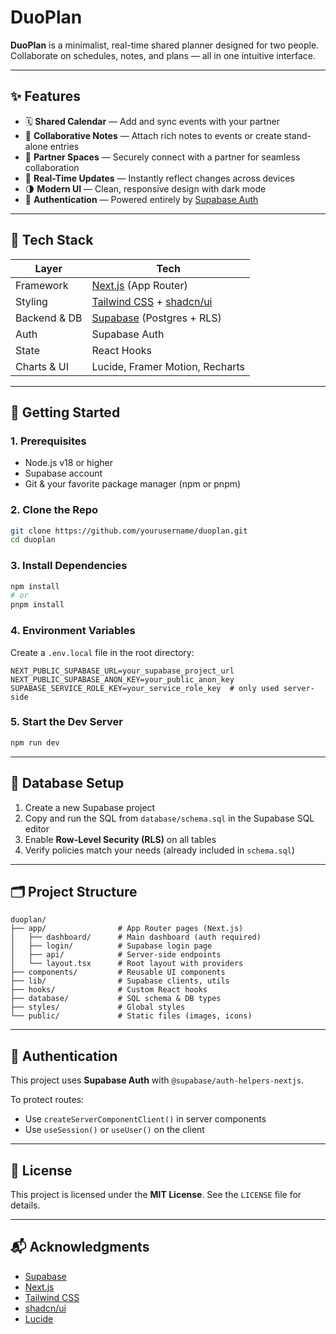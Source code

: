 
# DuoPlan

**DuoPlan** is a minimalist, real-time shared planner designed for two people. Collaborate on schedules, notes, and plans — all in one intuitive interface.

---

## ✨ Features

- 🗓 **Shared Calendar** — Add and sync events with your partner
- 📝 **Collaborative Notes** — Attach rich notes to events or create stand-alone entries
- 👥 **Partner Spaces** — Securely connect with a partner for seamless collaboration
- 🔄 **Real-Time Updates** — Instantly reflect changes across devices
- 🌗 **Modern UI** — Clean, responsive design with dark mode
- 🔐 **Authentication** — Powered entirely by [Supabase Auth](https://supabase.com/auth)

---

## 🧱 Tech Stack

| Layer         | Tech                      |
|---------------|---------------------------|
| Framework     | [Next.js](https://nextjs.org/) (App Router) |
| Styling       | [Tailwind CSS](https://tailwindcss.com/) + [shadcn/ui](https://ui.shadcn.com) |
| Backend & DB  | [Supabase](https://supabase.com/) (Postgres + RLS) |
| Auth          | Supabase Auth             |
| State         | React Hooks               |
| Charts & UI   | Lucide, Framer Motion, Recharts |

---

## 🚀 Getting Started

### 1. Prerequisites

- Node.js v18 or higher
- Supabase account
- Git & your favorite package manager (npm or pnpm)

### 2. Clone the Repo

```bash
git clone https://github.com/yourusername/duoplan.git
cd duoplan
````

### 3. Install Dependencies

```bash
npm install
# or
pnpm install
```

### 4. Environment Variables

Create a `.env.local` file in the root directory:

```env
NEXT_PUBLIC_SUPABASE_URL=your_supabase_project_url
NEXT_PUBLIC_SUPABASE_ANON_KEY=your_public_anon_key
SUPABASE_SERVICE_ROLE_KEY=your_service_role_key  # only used server-side
```

### 5. Start the Dev Server

```bash
npm run dev
```

---

## 🧪 Database Setup

1. Create a new Supabase project
2. Copy and run the SQL from `database/schema.sql` in the Supabase SQL editor
3. Enable **Row-Level Security (RLS)** on all tables
4. Verify policies match your needs (already included in `schema.sql`)

---

## 🗂 Project Structure

```
duoplan/
├── app/                # App Router pages (Next.js)
│   ├── dashboard/      # Main dashboard (auth required)
│   ├── login/          # Supabase login page
│   ├── api/            # Server-side endpoints
│   └── layout.tsx      # Root layout with providers
├── components/         # Reusable UI components
├── lib/                # Supabase clients, utils
├── hooks/              # Custom React hooks
├── database/           # SQL schema & DB types
├── styles/             # Global styles
└── public/             # Static files (images, icons)
```

---

## 🔐 Authentication

This project uses **Supabase Auth** with `@supabase/auth-helpers-nextjs`.

To protect routes:

* Use `createServerComponentClient()` in server components
* Use `useSession()` or `useUser()` on the client

---

## 📝 License

This project is licensed under the **MIT License**. See the `LICENSE` file for details.

---

## 📬 Acknowledgments

* [Supabase](https://supabase.com/)
* [Next.js](https://nextjs.org/)
* [Tailwind CSS](https://tailwindcss.com/)
* [shadcn/ui](https://ui.shadcn.com/)
* [Lucide](https://lucide.dev/)

```
